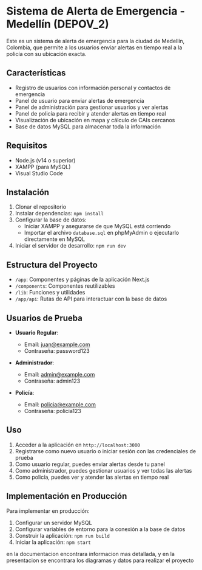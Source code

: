 # Sistema de Alerta de Emergencia - Medellín (DEPOV_2)

Este es un sistema de alerta de emergencia para la ciudad de Medellín, Colombia, que permite a los usuarios enviar alertas en tiempo real a la policía con su ubicación exacta.

## Características

- Registro de usuarios con información personal y contactos de emergencia
- Panel de usuario para enviar alertas de emergencia
- Panel de administración para gestionar usuarios y ver alertas
- Panel de policía para recibir y atender alertas en tiempo real
- Visualización de ubicación en mapa y cálculo de CAIs cercanos
- Base de datos MySQL para almacenar toda la información

## Requisitos

- Node.js (v14 o superior)
- XAMPP (para MySQL)
- Visual Studio Code

## Instalación

1. Clonar el repositorio
2. Instalar dependencias: `npm install`
3. Configurar la base de datos:
   - Iniciar XAMPP y asegurarse de que MySQL está corriendo
   - Importar el archivo `database.sql` en phpMyAdmin o ejecutarlo directamente en MySQL
4. Iniciar el servidor de desarrollo: `npm run dev`

## Estructura del Proyecto

- `/app`: Componentes y páginas de la aplicación Next.js
- `/components`: Componentes reutilizables
- `/lib`: Funciones y utilidades
- `/app/api`: Rutas de API para interactuar con la base de datos

## Usuarios de Prueba

- **Usuario Regular**:
  - Email: juan@example.com
  - Contraseña: password123

- **Administrador**:
  - Email: admin@example.com
  - Contraseña: admin123

- **Policía**:
  - Email: policia@example.com
  - Contraseña: policia123

## Uso

1. Acceder a la aplicación en `http://localhost:3000`
2. Registrarse como nuevo usuario o iniciar sesión con las credenciales de prueba
3. Como usuario regular, puedes enviar alertas desde tu panel
4. Como administrador, puedes gestionar usuarios y ver todas las alertas
5. Como policía, puedes ver y atender las alertas en tiempo real

## Implementación en Producción

Para implementar en producción:

1. Configurar un servidor MySQL
2. Configurar variables de entorno para la conexión a la base de datos
3. Construir la aplicación: `npm run build`
4. Iniciar la aplicación: `npm start`


en la documentacion encontrara informacion mas detallada, y en la presentacion se encontrara los diagramas y datos para realizar el proyecto
